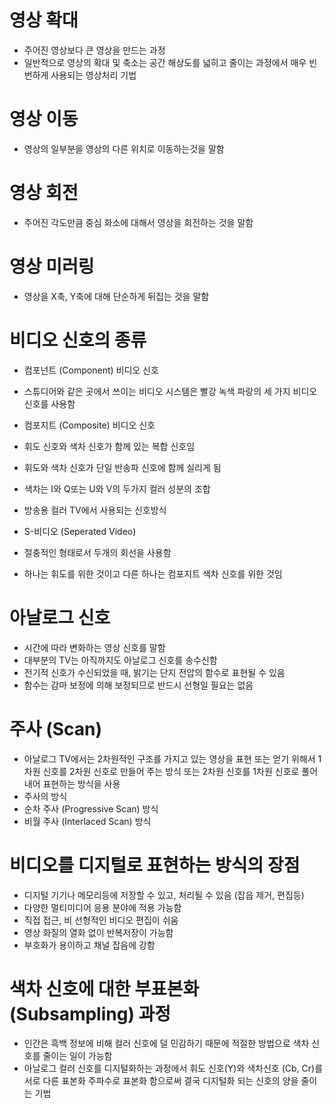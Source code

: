 # 영상 확대
- 주어진 영상보다 큰 영상을 만드는 과정
- 일반적으로 영상의 확대 및 축소는 공간 해상도를 넓히고 줄이는 과정에서 매우 빈번하게 사용되는 영상처리 기법

# 영상 이동
- 영상의 일부분을 영상의 다른 위치로 이동하는것을 말함

# 영상 회전
- 주어진 각도만큼 중심 화소에 대해서 영상을 회전하는 것을 말함

# 영상 미러링
- 영상을 X축, Y축에 대해 단순하게 뒤집는 것을 말함

# 비디오 신호의 종류
- 컴포넌트 (Component) 비디오 신호
- 스튜디어와 같은 곳에서 쓰이는 비디오 시스템은 빨강 녹색 파랑의 세 가지 비디오 신호를 사용함

- 컴포지트 (Composite) 비디오 신호
- 휘도 신호와 색차 신호가 함께 있는 복합 신호임
- 휘도와 색차 신호가 단일 반송파 신호에 함께 실리게 됨
- 색차는 I와 Q또는 U와 V의 두가지 컬러 성분의 조합
- 방송용 컬러 TV에서 사용되는 신호방식

- S-비디오 (Seperated Video)
- 절충적인 형태로서 두개의 회선을 사용함
- 하나는 휘도를 위한 것이고 다른 하나는 컴포지트 색차 신호를 위한 것임

# 아날로그 신호
- 시간에 따라 변화하는 영상 신호를 말함
- 대부분의 TV는 아직까지도 아날로그 신호를 송수신함
- 전기적 신호가 수신되었을 때, 밝기는 단지 전압의 함수로 표현될 수 있음
- 함수는 감마 보정에 의해 보정되므로 반드시 선형일 필요는 없음

# 주사 (Scan)
- 아날로그 TV에서는 2차원적인 구조를 가지고 있는 영상을 표현 또는 얻기 위해서 1차원 신호를 2차원 신호로 만들어 주는 방식 또는 2차원 신호를 1차원 신호로 풀어내어 표현하는 방식을 사용
- 주사의 방식
- 순차 주사 (Progressive Scan) 방식
- 비월 주사 (Interlaced Scan) 방식

# 비디오를 디지털로 표현하는 방식의 장점
- 디지털 기기나 메모리등에 저장할 수 있고, 처리될 수 있음 (잡읍 제거, 편집등)
- 다양한 멀티미디어 응용 분야에 적용 가능함
- 직접 접근, 비 선형적인 비디오 편집이 쉬움
- 영상 화질의 열화 없이 반복저장이 가능함
- 부호화가 용이하고 채널 잡음에 강함

# 색차 신호에 대한 부표본화 (Subsampling) 과정
- 인간은 흑백 정보에 비해 컬러 신호에 덜 민감하기 때문에 적절한 방법으로 색차 신호를 줄이는 일이 가능함
- 아날로그 컬러 신호를 디지털화하는 과정에서 휘도 신호(Y)와 색차신호 (Cb, Cr)를 서로 다른 표본화 주파수로 표본화 함으로써 결국 디지털화 되는 신호의 양을 줄이는 기법
